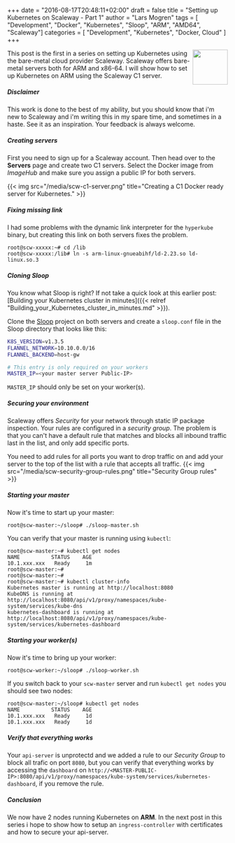 +++
date = "2016-08-17T20:48:11+02:00"
draft = false
title = "Setting up Kubernetes on Scaleway - Part 1"
author = "Lars Mogren"
tags = [ "Development", "Docker", "Kubernetes", "Sloop", "ARM", "AMD64", "Scaleway"]
categories = [ "Development", "Kubernetes", "Docker, Cloud" ]
+++

<a href="http://scaleway.com">
<img src="https://www.scaleway.com/img/scaleway.f0e4.svg" style="float:right;height:80px"></a>

This post is the first in a series on setting up Kubernetes using the bare-metal cloud provider Scaleway. Scaleway offers bare-metal servers both for ARM and x86-64. I will show how to
set up Kubernetes on ARM using the Scaleway C1 server.
<!--more-->

##### Disclaimer

This work is done to the best of my ability, but you should know that i'm new to Scaleway and i'm writing this in my spare time, and sometimes in a haste. See it as an inspiration. Your feedback is always welcome.

##### Creating servers

First you need to sign up for a Scaleway account. Then head over to the **Servers** page and create two C1 servers. Select the Docker image from *ImageHub* and make sure you assign a public IP for both servers.

{{< img src="/media/scw-c1-server.png" title="Creating a C1 Docker ready server for Kubernetes." >}}

##### Fixing missing link

I had some problems with the dynamic link interpreter for the `hyperkube` binary, but creating this link on both servers fixes the problem.

```shell
root@scw-xxxxx:~# cd /lib
root@scw-xxxxx:/lib# ln -s arm-linux-gnueabihf/ld-2.23.so ld-linux.so.3
```

##### Cloning Sloop

You know what Sloop is right? If not take a quick look at this earlier post: [Building your Kubernetes cluster in minutes]({{< relref "Building_your_Kubernetes_cluster_in_minutes.md" >}}).

Clone the [Sloop](https://github.com/kodbasen/sloop) project on both servers and
create a `sloop.conf` file in the Sloop directory that looks like this:

```bash
K8S_VERSION=v1.3.5
FLANNEL_NETWORK=10.10.0.0/16
FLANNEL_BACKEND=host-gw

# This entry is only required on your workers
MASTER_IP=<your master server Public-IP>
```
`MASTER_IP` should only be set on your worker(s).

##### Securing your environment

Scaleway offers _Security_ for your network through static IP package inspection. Your rules are configured in a _security group_. The problem is that you can't have a default rule that matches and blocks all inbound traffic last in the list, and only add specific ports.

You need to add rules for all ports you want to drop traffic on and add your server to the top of the list with a rule that accepts all traffic.
{{< img src="/media/scw-security-group-rules.png" title="Security Group rules" >}}

##### Starting your master

Now it's time to start up your master:

```shell
root@scw-master:~/sloop# ./sloop-master.sh
```
You can verify that your master is running using `kubectl`:

```shell
root@scw-master:~# kubectl get nodes
NAME          STATUS    AGE
10.1.xxx.xxx   Ready     1m
root@scw-master:~#
root@scw-master:~#
root@scw-master:~# kubectl cluster-info
Kubernetes master is running at http://localhost:8080
KubeDNS is running at http://localhost:8080/api/v1/proxy/namespaces/kube-system/services/kube-dns
kubernetes-dashboard is running at http://localhost:8080/api/v1/proxy/namespaces/kube-system/services/kubernetes-dashboard
```

##### Starting your worker(s)

Now it's time to bring up your worker:

```shell
root@scw-worker:~/sloop# ./sloop-worker.sh
```

If you switch back to your `scw-master` server and run `kubectl get nodes` you
should see two nodes:

```shell
root@scw-master:~/sloop# kubectl get nodes
NAME          STATUS    AGE
10.1.xxx.xxx   Ready     1d
10.1.xxx.xxx   Ready     1d
```

##### Verify that everything works

Your `api-server` is unprotectd and we added a rule to our _Security Group_ to block all trafic on port `8080`, but you can verify that everything works by accessing the
`dashboard` on `http://<MASTER-PUBLIC-IP>:8080/api/v1/proxy/namespaces/kube-system/services/kubernetes-dashboard`, if you remove the rule.

##### Conclusion

We now have 2 nodes running Kubernetes on __ARM__. In the next post in this series i hope to show how to setup an `ingress-controller` with certificates and how to secure your api-server.
